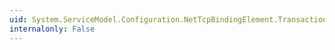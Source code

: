 ```yaml
---
uid: System.ServiceModel.Configuration.NetTcpBindingElement.TransactionFlow
internalonly: False
---
```

